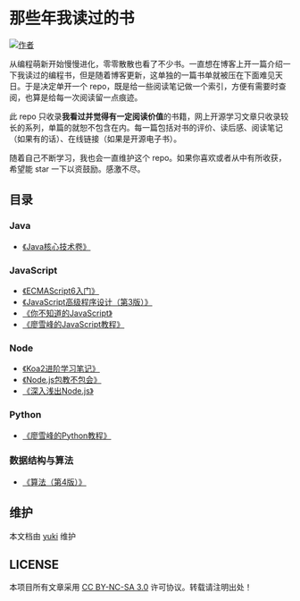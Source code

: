# 那些年我读过的书

[![作者](https://img.shields.io/badge/%E4%BD%9C%E8%80%85-KyonHuang-7AD6FD.svg)](http://kyonhuang.top)

从编程萌新开始慢慢进化，零零散散也看了不少书。一直想在博客上开一篇介绍一下我读过的编程书，但是随着博客更新，这单独的一篇书单就被压在下面难见天日。于是决定单开一个 repo，既是给一些阅读笔记做一个索引，方便有需要时查阅，也算是给每一次阅读留一点痕迹。

此 repo 只收录**我看过并觉得有一定阅读价值**的书籍，网上开源学习文章只收录较长的系列，单篇的就恕不包含在内。每一篇包括对书的评价、读后感、阅读笔记（如果有的话）、在线链接（如果是开源电子书）。

随着自己不断学习，我也会一直维护这个 repo。如果你喜欢或者从中有所收获，希望能 star 一下以资鼓励。感激不尽。

## 目录


### Java

* [《Java核心技术卷》](https://github.com/bighuang624/my-booklist/blob/master/Java/Java核心技术卷.md)

### JavaScript

* [《ECMAScript6入门》](https://github.com/bighuang624/my-booklist/blob/master/JavaScript/ECMAScript6入门.md)
* [《JavaScript高级程序设计（第3版）》](https://github.com/bighuang624/my-booklist/blob/master/JavaScript/JavaScript高级程序设计（第3版）.md)
* [《你不知道的JavaScript》](https://github.com/bighuang624/my-booklist/blob/master/JavaScript/你不知道的JavaScript.md)
* [《廖雪峰的JavaScript教程》](https://github.com/bighuang624/my-booklist/blob/master/JavaScript/廖雪峰的JavaScript教程.md)

### Node

* [《Koa2进阶学习笔记》](https://github.com/bighuang624/my-booklist/blob/master/Node/Koa2进阶学习笔记.md)
* [《Node.js包教不包会》](https://github.com/bighuang624/my-booklist/blob/master/Node/Node.js包教不包会.md)
* [《深入浅出Node.js》](https://github.com/bighuang624/my-booklist/blob/master/Node/深入浅出Node.js.md)

### Python

* [《廖雪峰的Python教程》](https://github.com/bighuang624/my-booklist/blob/master/Python/廖雪峰的Python教程.md)

### 数据结构与算法

* [《算法（第4版）》](https://github.com/bighuang624/my-booklist/blob/master/数据结构与算法/算法（第4版）.md)

## 维护

本文档由 [yuki](https://github.com/bighuang624/yuki) 维护

## LICENSE

本项目所有文章采用 [CC BY-NC-SA 3.0](https://creativecommons.org/licenses/by-nc-sa/3.0/) 许可协议。转载请注明出处！ 

